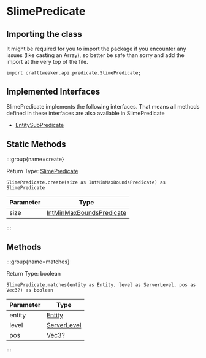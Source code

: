 # SlimePredicate

## Importing the class

It might be required for you to import the package if you encounter any issues (like casting an Array), so better be safe than sorry and add the import at the very top of the file.
```zenscript
import crafttweaker.api.predicate.SlimePredicate;
```


## Implemented Interfaces
SlimePredicate implements the following interfaces. That means all methods defined in these interfaces are also available in SlimePredicate

- [EntitySubPredicate](/vanilla/api/predicate/EntitySubPredicate)

## Static Methods

:::group{name=create}

Return Type: [SlimePredicate](/vanilla/api/predicate/SlimePredicate)

```zenscript
SlimePredicate.create(size as IntMinMaxBoundsPredicate) as SlimePredicate
```

| Parameter |                                    Type                                     |
|-----------|-----------------------------------------------------------------------------|
| size      | [IntMinMaxBoundsPredicate](/vanilla/api/predicate/IntMinMaxBoundsPredicate) |


:::

## Methods

:::group{name=matches}

Return Type: boolean

```zenscript
SlimePredicate.matches(entity as Entity, level as ServerLevel, pos as Vec3?) as boolean
```

| Parameter |                     Type                      |
|-----------|-----------------------------------------------|
| entity    | [Entity](/vanilla/api/entity/Entity)          |
| level     | [ServerLevel](/vanilla/api/world/ServerLevel) |
| pos       | [Vec3](/vanilla/api/util/math/Vec3)?          |


:::


